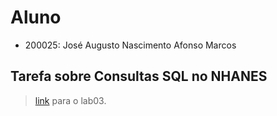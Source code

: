 # Aluno
* 200025: José Augusto Nascimento Afonso Marcos

## Tarefa sobre Consultas SQL no NHANES

> [link](https://github.com/Augusto07/mc536/blob/main/lab03/notebook/lab03-nhanes.ipynb) para o lab03.
